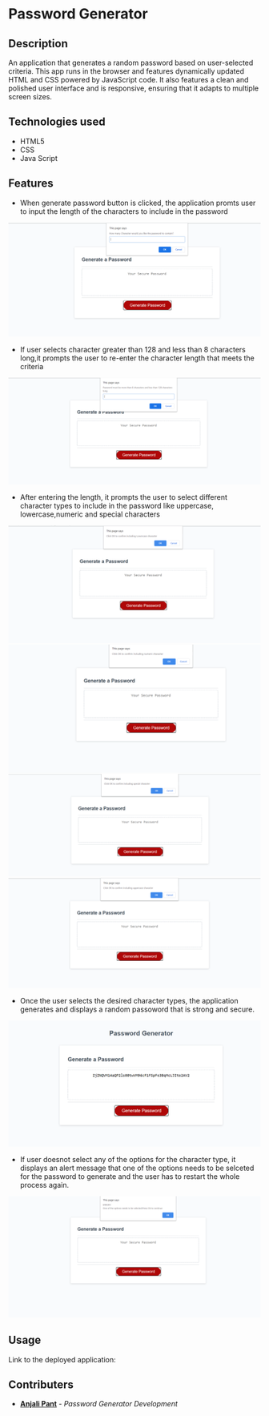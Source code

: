 # Password Generator

## Description

An application that generates a random password based on user-selected criteria. This app runs in the browser and features dynamically updated HTML and CSS powered by JavaScript code. It also features a clean and polished user interface and is responsive, ensuring that it adapts to multiple screen sizes.

## Technologies used

- HTML5
- CSS
- Java Script

## Features

- When generate password button is clicked, the application promts user to input the length of the characters to include in the password

![Character length](/assets/snapshots/Prompt-Characterlength.PNG)

- If user selects character greater than 128 and less than 8 characters long,it prompts the user to re-enter the character length that meets the criteria

![Invalid Character Length](/assets/snapshots/prompt-InvalidCharacterlength.PNG)

- After entering the length, it prompts the user to select different character types to include in the password like uppercase, lowercase,numeric and special characters

![Lowercase Character Prompt](/assets/snapshots/confirm-lowercasecharacter.PNG)
![Numeric Character Prompt](/assets/snapshots/confirm-numericcharacter.PNG)
![Special Character Prompt](/assets/snapshots/confirm-specialcharacter.PNG)
![Uppercase Character Prompt](/assets/snapshots/confirm-upeercasecharacter.PNG)

- Once the user selects the desired character types, the application generates and displays a random passoword that is strong and secure.

![Generated Password](/assets/snapshots/generatedpassword.PNG)

- If user doesnot select any of the options for the character type, it displays an alert message that one of the options needs to be selceted for the password to generate and the user has to restart the whole process again.

![Invalid Entry](/assets/snapshots/invalidentry.PNG)

## Usage

Link to the deployed application: 

## Contributers

- **[Anjali Pant](https://github.com/Anjali9293)** - *Password Generator Development*

